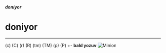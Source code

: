 ##### doniyor
# doniyor 
---------
(c) (C) (r) (R) (tm) (TM) (p) (P) +-
__bald yozuv__
![Minion](https://octodex.github.com/images/minion.png)
